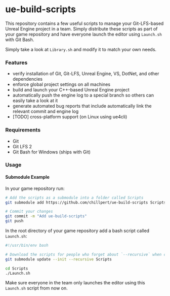 # ue-build-scripts

This repository contains a few useful scripts to manage your Git-LFS-based Unreal Engine project in a team. Simply distribute these scripts as part of your game repository and have everyone launch the editor using `Launch.sh` with Git Bash.

Simply take a look at `Library.sh` and modify it to match your own needs.

### Features

- verify installation of Git, Git-LFS, Unreal Engine, VS, DotNet, and other dependencies
- enforce global project settings on all machines
- build and launch your C++-based Unreal Engine project
- automatically push the engine log to a special branch so others can easily take a look at it
- generate automated bug reports that include automatically link the relevant commit and engine log
- [TODO] cross-platform support (on Linux using ue4cli)

### Requirements

- Git
- Git LFS 2
- Git Bash for Windows (ships with Git)

### Usage

#### Submodule Example

In your game repository run:
```sh
# Add the scripts as a submodule into a folder called Scripts
git submodule add https://github.com/chillpert/ue-build-scripts Scripts

# Commit your changes
git commit -m "Add ue-build-scripts"
git push
```

In the root directory of your game repository add a bash script called `Launch.sh`:
```sh
#!/usr/bin/env bash

# Download the scripts for people who forget about `--recursive` when cloning
git submodule update --init --recursive Scripts

cd Scripts
./Launch.sh
```

Make sure everyone in the team only launches the editor using this `Launch.sh` script from now on.